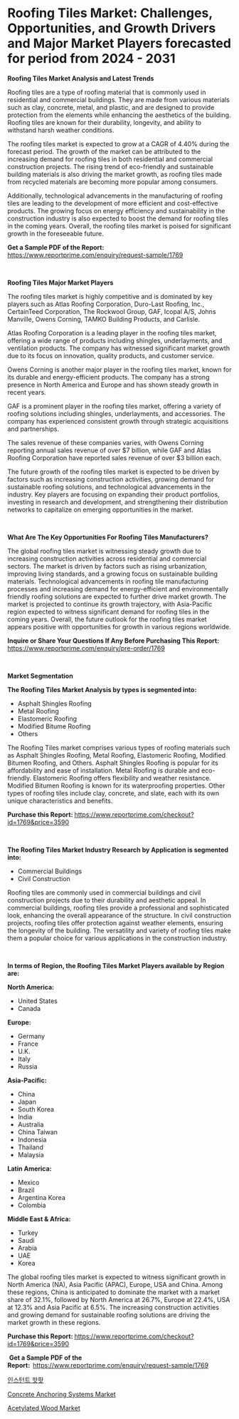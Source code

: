 <p><h1>Roofing Tiles Market: Challenges, Opportunities, and Growth Drivers and Major Market Players forecasted for period from 2024 - 2031</h1></p><p><strong>Roofing Tiles Market Analysis and Latest Trends</strong></p>
<p><p>Roofing tiles are a type of roofing material that is commonly used in residential and commercial buildings. They are made from various materials such as clay, concrete, metal, and plastic, and are designed to provide protection from the elements while enhancing the aesthetics of the building. Roofing tiles are known for their durability, longevity, and ability to withstand harsh weather conditions.</p><p>The roofing tiles market is expected to grow at a CAGR of 4.40% during the forecast period. The growth of the market can be attributed to the increasing demand for roofing tiles in both residential and commercial construction projects. The rising trend of eco-friendly and sustainable building materials is also driving the market growth, as roofing tiles made from recycled materials are becoming more popular among consumers.</p><p>Additionally, technological advancements in the manufacturing of roofing tiles are leading to the development of more efficient and cost-effective products. The growing focus on energy efficiency and sustainability in the construction industry is also expected to boost the demand for roofing tiles in the coming years. Overall, the roofing tiles market is poised for significant growth in the foreseeable future.</p></p>
<p><strong>Get a Sample PDF of the Report:&nbsp;</strong> <a href="https://www.reportprime.com/enquiry/request-sample/1769">https://www.reportprime.com/enquiry/request-sample/1769</a></p>
<p>&nbsp;</p>
<p><strong>Roofing Tiles Major Market Players</strong></p>
<p><p>The roofing tiles market is highly competitive and is dominated by key players such as Atlas Roofing Corporation, Duro-Last Roofing, Inc., CertainTeed Corporation, The Rockwool Group, GAF, Icopal A/S, Johns Manville, Owens Corning, TAMKO Building Products, and Carlisle.</p><p>Atlas Roofing Corporation is a leading player in the roofing tiles market, offering a wide range of products including shingles, underlayments, and ventilation products. The company has witnessed significant market growth due to its focus on innovation, quality products, and customer service.</p><p>Owens Corning is another major player in the roofing tiles market, known for its durable and energy-efficient products. The company has a strong presence in North America and Europe and has shown steady growth in recent years.</p><p>GAF is a prominent player in the roofing tiles market, offering a variety of roofing solutions including shingles, underlayments, and accessories. The company has experienced consistent growth through strategic acquisitions and partnerships.</p><p>The sales revenue of these companies varies, with Owens Corning reporting annual sales revenue of over $7 billion, while GAF and Atlas Roofing Corporation have reported sales revenue of over $3 billion each.</p><p>The future growth of the roofing tiles market is expected to be driven by factors such as increasing construction activities, growing demand for sustainable roofing solutions, and technological advancements in the industry. Key players are focusing on expanding their product portfolios, investing in research and development, and strengthening their distribution networks to capitalize on emerging opportunities in the market.</p></p>
<p>&nbsp;</p>
<p><strong>What Are The Key Opportunities For Roofing Tiles Manufacturers?</strong></p>
<p><p>The global roofing tiles market is witnessing steady growth due to increasing construction activities across residential and commercial sectors. The market is driven by factors such as rising urbanization, improving living standards, and a growing focus on sustainable building materials. Technological advancements in roofing tile manufacturing processes and increasing demand for energy-efficient and environmentally friendly roofing solutions are expected to further drive market growth. The market is projected to continue its growth trajectory, with Asia-Pacific region expected to witness significant demand for roofing tiles in the coming years. Overall, the future outlook for the roofing tiles market appears positive with opportunities for growth in various regions worldwide.</p></p>
<p><strong>Inquire or Share Your Questions If Any Before Purchasing This Report:</strong> <a href="https://www.reportprime.com/enquiry/pre-order/1769">https://www.reportprime.com/enquiry/pre-order/1769</a></p>
<p>&nbsp;</p>
<p><strong>Market Segmentation</strong></p>
<p><strong>The Roofing Tiles Market Analysis by types is segmented into:</strong></p>
<p><ul><li>Asphalt Shingles Roofing</li><li>Metal Roofing</li><li>Elastomeric Roofing</li><li>Modified Bitume Roofing</li><li>Others</li></ul></p>
<p><p>The Roofing Tiles market comprises various types of roofing materials such as Asphalt Shingles Roofing, Metal Roofing, Elastomeric Roofing, Modified Bitumen Roofing, and Others. Asphalt Shingles Roofing is popular for its affordability and ease of installation. Metal Roofing is durable and eco-friendly. Elastomeric Roofing offers flexibility and weather resistance. Modified Bitumen Roofing is known for its waterproofing properties. Other types of roofing tiles include clay, concrete, and slate, each with its own unique characteristics and benefits.</p></p>
<p><strong>Purchase this Report:&nbsp;</strong><a href="https://www.reportprime.com/checkout?id=1769&price=3590">https://www.reportprime.com/checkout?id=1769&price=3590</a></p>
<p>&nbsp;</p>
<p><strong>The Roofing Tiles Market Industry Research by Application is segmented into:</strong></p>
<p><ul><li>Commercial Buildings</li><li>Civil Construction</li></ul></p>
<p><p>Roofing tiles are commonly used in commercial buildings and civil construction projects due to their durability and aesthetic appeal. In commercial buildings, roofing tiles provide a professional and sophisticated look, enhancing the overall appearance of the structure. In civil construction projects, roofing tiles offer protection against weather elements, ensuring the longevity of the building. The versatility and variety of roofing tiles make them a popular choice for various applications in the construction industry.</p></p>
<p>&nbsp;</p>
<p><strong>In terms of Region, the Roofing Tiles Market Players available by Region are:</strong></p>
<p>
    <p> <strong> North America: </strong>
        <ul>
            <li>United States</li>
            <li>Canada</li>
        </ul>
        </p> 
    <p> <strong> Europe: </strong>
        <ul>
            <li>Germany</li>
            <li>France</li>
            <li>U.K.</li>
            <li>Italy</li>
            <li>Russia</li>
        </ul>
        </p> 
    <p> <strong> Asia-Pacific: </strong>
        <ul>
            <li>China</li>
            <li>Japan</li>
            <li>South Korea</li>
            <li>India</li>
            <li>Australia</li>
            <li>China Taiwan</li>
            <li>Indonesia</li>
            <li>Thailand</li>
            <li>Malaysia</li>
        </ul>
        </p> 
    <p> <strong> Latin America: </strong>
        <ul>
            <li>Mexico</li>
            <li>Brazil</li>
            <li>Argentina Korea</li>
            <li>Colombia</li>
        </ul>
        </p> 
    <p> <strong> Middle East & Africa: </strong>
        <ul>
            <li>Turkey</li>
            <li>Saudi</li>
            <li>Arabia</li>
            <li>UAE</li>
            <li>Korea</li>
        </ul>
    </p>
    </p>
<p><p>The global roofing tiles market is expected to witness significant growth in North America (NA), Asia Pacific (APAC), Europe, USA and China. Among these regions, China is anticipated to dominate the market with a market share of 32.1%, followed by North America at 26.7%, Europe at 22.4%, USA at 12.3% and Asia Pacific at 6.5%. The increasing construction activities and growing demand for sustainable roofing solutions are driving the market growth in these regions.</p></p>
<p><strong>Purchase this Report: </strong><a href="https://www.reportprime.com/checkout?id=1769&price=3590">https://www.reportprime.com/checkout?id=1769&price=3590</a></p>
<p>&nbsp;<strong>Get a Sample PDF of the Report:&nbsp;&nbsp;</strong><a href="https://www.reportprime.com/enquiry/request-sample/1769">https://www.reportprime.com/enquiry/request-sample/1769</a></p>
<p><strong></strong></p>
<p><p><a href="https://github.com/qpfbabw35734906/Market-Research-Report-List-1/blob/main/82831639553.md">인스턴트 핫팟</a></p><p><a href="https://adventurous-uranium-ef9.notion.site/Concrete-Anchoring-Systems-Market-Analysis-and-Market-Size-Global-Industry-Overview-Market-Segment-2ccca7f1a73643598dfdacab41f633c7">Concrete Anchoring Systems Market</a></p><p><a href="https://carnation-joke-41f.notion.site/Acetylated-Wood-Market-Size-and-Examines-its-Market-Scope-with-a-Primary-Focus-on-Growth-Opportuni-17ce09ff6cb248609eed3a8ded2e90a5">Acetylated Wood Market</a></p></p>